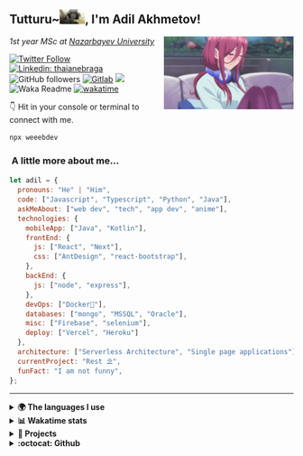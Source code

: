 <h2>Tutturu~<img src="img/tuturu.gif" width="45" alt="">, I'm Adil Akhmetov! <img src="img/miku-dance.gif" width="50" alt=""></h2>
<img align='right' src="img/miku.gif" width="230" alt="">
<p><em>1st year MSc at <a href="https://nu.edu.kz/">Nazarbayev University</a>
<a href="https://sdu.edu.kz/"><img src="img/sdu-ahegao.svg" align="right" width="100" alt=""></a>
</em></p>

[![Twitter Follow](https://img.shields.io/twitter/follow/weeebdev?label=Follow)](https://twitter.com/intent/follow?screen_name=weeebdev)
[![Linkedin: thaianebraga](https://img.shields.io/badge/-adildev-blue?style=flat-square&logo=Linkedin&logoColor=white&link=https://www.linkedin.com/in/adildev/)](https://www.linkedin.com/in/adildev/)
![GitHub followers](https://img.shields.io/github/followers/weeebdev?label=Follow&style=flat-square)
[![Gitlab](https://img.shields.io/badge/Gitlab-weeebdev-orange?style=flat-square&logo=gitlab)](https://gitlab.com/weeebdev)
![](https://visitor-badge.glitch.me/badge?page_id=weeebdev.weeebdev)
![Waka Readme](https://github.com/weeebdev/weeebdev/workflows/Waka%20Readme/badge.svg)
[![wakatime](https://wakatime.com/badge/user/1fb6390f-222e-4088-8de8-840ef1443858.svg)](https://wakatime.com/@1fb6390f-222e-4088-8de8-840ef1443858)
<!-- [![Leetcode badge](https://leetcode-badge.chyroc.cn/?name=user3449f)](https://leetcode.com/user3449f/) -->

👇 Hit in your console or terminal to connect with me.

```bash
npx weeebdev
```

### <img src="https://media.giphy.com/media/VgCDAzcKvsR6OM0uWg/giphy.gif" width="50" alt=""> A little more about me...

```javascript
let adil = {
  pronouns: "He" | "Him",
  code: ["Javascript", "Typescript", "Python", "Java"],
  askMeAbout: ["web dev", "tech", "app dev", "anime"],
  technologies: {
    mobileApp: ["Java", "Kotlin"],
    frontEnd: {
      js: ["React", "Next"],
      css: ["AntDesign", "react-bootstrap"],
    },
    backEnd: {
      js: ["node", "express"],
    },
    devOps: ["Docker🐳"],
    databases: ["mongo", "MSSQL", "Oracle"],
    misc: ["Firebase", "selenium"],
    deploy: ["Vercel", "Heroku"]
  },
  architecture: ["Serverless Architecture", "Single page applications"],
  currentProject: "Rest ⛱",
  funFact: "I am not funny",
};
```

---

<details>
  <summary><b>🌍 The languages I use</b></summary>
  <hr>
  
  
| ⏰ Past month | ⌛️ Past Year |
|---|---|
| <a href="https://wakatime.com/@adildev"><img src="https://wakatime.com/share/@adilDev/4ebe423a-b427-4031-b073-d221b9528df7.svg" height="300px"></a> | <a href="https://wakatime.com/@adildev"><img src="https://wakatime.com/share/@adilDev/1b4a30f1-9a7f-47fe-b8d2-0fc90f37fcd3.svg" height="300px"></a> |
</details>

<details>
<summary><b>📊 Wakatime stats</b><br></summary>
<div>
<hr/>

<!--START_SECTION:waka-->
![Code Time](http://img.shields.io/badge/Code%20Time-3%2C946%20hrs%2040%20mins-blue)

![Profile Views](http://img.shields.io/badge/Profile%20Views-2-blue)

![Lines of code](https://img.shields.io/badge/From%20Hello%20World%20I%27ve%20Written-6.9%20million%20lines%20of%20code-blue)

**🐱 My GitHub Data** 

> 📦 453.3 kB Used in GitHub's Storage 
 > 
> 🏆 26 Contributions in the Year 2023
 > 
> 💼 Opted to Hire
 > 
> 📜 58 Public Repositories 
 > 
> 🔑 14 Private Repositories 
 > 
**I'm an Early 🐤** 

```text
🌞 Morning                358 commits         █░░░░░░░░░░░░░░░░░░░░░░░░   05.07 % 
🌆 Daytime                3553 commits        █████████████░░░░░░░░░░░░   50.35 % 
🌃 Evening                2623 commits        █████████░░░░░░░░░░░░░░░░   37.17 % 
🌙 Night                  523 commits         ██░░░░░░░░░░░░░░░░░░░░░░░   07.41 % 
```
📅 **I'm Most Productive on Tuesday** 

```text
Monday                   788 commits         ███░░░░░░░░░░░░░░░░░░░░░░   11.17 % 
Tuesday                  1900 commits        ███████░░░░░░░░░░░░░░░░░░   26.92 % 
Wednesday                788 commits         ███░░░░░░░░░░░░░░░░░░░░░░   11.17 % 
Thursday                 980 commits         ███░░░░░░░░░░░░░░░░░░░░░░   13.89 % 
Friday                   293 commits         █░░░░░░░░░░░░░░░░░░░░░░░░   04.15 % 
Saturday                 711 commits         ███░░░░░░░░░░░░░░░░░░░░░░   10.08 % 
Sunday                   1597 commits        ██████░░░░░░░░░░░░░░░░░░░   22.63 % 
```


📊 **This Week I Spent My Time On** 

```text
🕑︎ Time Zone: Asia/Almaty

💬 Programming Languages: 
Other                    11 hrs 15 mins      ████████████████████░░░░░   80.76 % 
Markdown                 2 hrs 26 mins       ████░░░░░░░░░░░░░░░░░░░░░   17.55 % 
C++                      13 mins             ░░░░░░░░░░░░░░░░░░░░░░░░░   01.66 % 
Text                     0 secs              ░░░░░░░░░░░░░░░░░░░░░░░░░   00.04 % 

🔥 Editors: 
Chrome                   10 hrs 32 mins      ███████████████████░░░░░░   75.70 % 
Obsidian                 2 hrs 26 mins       ████░░░░░░░░░░░░░░░░░░░░░   17.55 % 
fish                     42 mins             █░░░░░░░░░░░░░░░░░░░░░░░░   05.06 % 
Neovim                   14 mins             ░░░░░░░░░░░░░░░░░░░░░░░░░   01.69 % 

🐱‍💻 Projects: 
coding                   6 hrs 21 mins       ███████████░░░░░░░░░░░░░░   45.63 % 
Writing                  4 hrs 21 mins       ████████░░░░░░░░░░░░░░░░░   31.28 % 
calibre-web              47 mins             █░░░░░░░░░░░░░░░░░░░░░░░░   05.70 % 
awesome-selfhosted       31 mins             █░░░░░░░░░░░░░░░░░░░░░░░░   03.75 % 
cf-tool                  18 mins             █░░░░░░░░░░░░░░░░░░░░░░░░   02.20 % 

💻 Operating System: 
Mac                      13 hrs 55 mins      █████████████████████████   100.00 % 
```

**I Mostly Code in Jupyter Notebook** 

```text
Jupyter Notebook         14 repos            ████░░░░░░░░░░░░░░░░░░░░░   17.95 % 
TypeScript               8 repos             ███░░░░░░░░░░░░░░░░░░░░░░   10.26 % 
TeX                      2 repos             █░░░░░░░░░░░░░░░░░░░░░░░░   02.56 % 
Lua                      1 repo              ░░░░░░░░░░░░░░░░░░░░░░░░░   01.28 % 
Promela                  1 repo              ░░░░░░░░░░░░░░░░░░░░░░░░░   01.28 % 
```



**Timeline**

![Lines of Code chart](https://raw.githubusercontent.com/weeebdev/weeebdev/master/assets/bar_graph.png)


 Last Updated on 29/11/2023 01:13:55 UTC
<!--END_SECTION:waka-->
</div>
</details>

<details>
<summary><b>🧾 Projects</b></summary>
<hr>

|Project|Status|
|---|---|
|[![ReadMe Card](https://github-readme-stats.vercel.app/api/pin/?username=weeebdev&repo=waifu.pics&theme=dracula)](https://github.com/weeebdev/waifu.pics)|[![time tracker](https://wakatime.com/badge/github/weeebdev/waifu.pics.svg)](https://wakatime.com/badge/github/weeebdev/waifu.pics)|
|[![ReadMe Card](https://github-readme-stats.vercel.app/api/pin/?username=mentor-ship&repo=mentorship&theme=dracula)](https://github.com/Mentor-ship/Mentorship)|[![time tracker](https://wakatime.com/badge/github/Mentor-ship/Mentorship.svg)](https://wakatime.com/badge/github/Mentor-ship/Mentorship)|
|[![ReadMe Card](https://github-readme-stats.vercel.app/api/pin/?username=masters-and-Abu&repo=tolqyn&theme=dracula)](https://github.com/Masters-and-Abu/Tolqyn)|[![time tracker](https://wakatime.com/badge/github/Masters-and-Abu/Tolqyn.svg)](https://wakatime.com/badge/github/Masters-and-Abu/Tolqyn)|
|[![ReadMe Card](https://github-readme-stats.vercel.app/api/pin/?username=dracula&repo=unigram&theme=dracula)](https://github.com/dracula/unigram)||

</details>

<details>
  <summary><b>:octocat: Github</b></summary>
  <hr>
  <a href="https://sourcekarma.vercel.app/weeebdev"><img src="https://sourcekarma-og.vercel.app/api/weeebdev/github" alt="" align="left"/></a>
  <img src="https://github-readme-stats.vercel.app/api?username=weeebdev&show_icons=true&theme=dracula&hide_title=true&hide_rank=true&count_private=true" align="right"/>
</details>
<div align="center">
  <kbd>
    <img src="https://waifu.now.sh/sfw/hug" alt="">
  </kbd>
</div>
